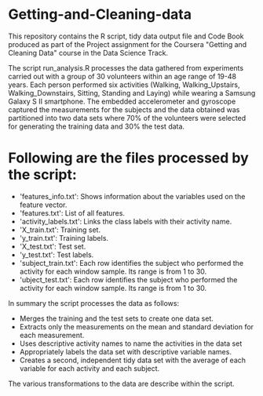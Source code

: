 # Getting-and-Cleaning-data
This repository contains the R script, tidy data output file and Code Book produced as part of the Project assignment for the 
Coursera "Getting and Cleaning Data" course in the Data Science Track. 

The script run_analysis.R processes the data gathered from experiments carried out with a group of 30 volunteers within an age range of 19-48 years. 
Each person performed six activities (Walking, Walking_Upstairs, Walking_Downstairs, Sitting, Standing and Laying) while wearing a Samsung Galaxy S II smartphone. The embedded accelerometer and gyroscope captured the measurements for the subjects and the data obtained was partitioned into two data sets where 70% of the volunteers were selected for generating the training data and 30% the test data.

Following are the files processed by the script:
================================================
- 'features_info.txt': Shows information about the variables used on the feature vector.
- 'features.txt': List of all features.
- 'activity_labels.txt': Links the class labels with their activity name.
- 'X_train.txt': Training set.
- 'y_train.txt': Training labels.
- 'X_test.txt': Test set.
- 'y_test.txt': Test labels.
- 'subject_train.txt': Each row identifies the subject who performed the activity for each window sample. Its range is from 1 to 30. 
- 'ubject_test.txt': Each row identifies the subject who performed the activity for each window sample. Its range is from 1 to 30. 

In summary the script processes the data as follows:
- Merges the training and the test sets to create one data set.
- Extracts only the measurements on the mean and standard deviation for each measurement. 
- Uses descriptive activity names to name the activities in the data set
- Appropriately labels the data set with descriptive variable names. 
- Creates a second, independent tidy data set with the average of each variable for each activity and each subject.

The various transformations to the data are describe within the script. 






